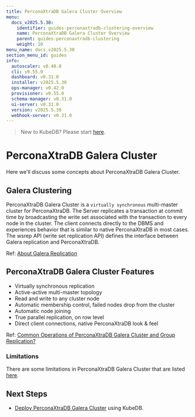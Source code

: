 ```yaml
---
title: PerconaXtraDB Galera Cluster Overview
menu:
  docs_v2025.5.30:
    identifier: guides-perconaxtradb-clustering-overview
    name: PerconaXtraDB Galera Cluster Overview
    parent: guides-perconaxtradb-clustering
    weight: 10
menu_name: docs_v2025.5.30
section_menu_id: guides
info:
  autoscaler: v0.40.0
  cli: v0.55.0
  dashboard: v0.31.0
  installer: v2025.5.30
  ops-manager: v0.42.0
  provisioner: v0.55.0
  schema-manager: v0.31.0
  ui-server: v0.31.0
  version: v2025.5.30
  webhook-server: v0.31.0
---
```


> New to KubeDB? Please start [here](/docs/v2025.5.30/README).

# PerconaXtraDB Galera Cluster

Here we'll discuss some concepts about PerconaXtraDB Galera Cluster.

## Galera Clustering

PerconaXtraDB Galera Cluster is a `virtually synchronous` multi-master cluster for PerconaXtraDB. The Server replicates a transaction at commit time by broadcasting the write set associated with the transaction to every node in the cluster. The client connects directly to the DBMS and experiences behavior that is similar to native PerconaXtraDB in most cases. The wsrep API (write set replication API) defines the interface between Galera replication and PerconaXtraDB.

Ref: [About Galera Replication](https://galeracluster.com/library/documentation/tech-desc-introduction.html)

## PerconaXtraDB Galera Cluster Features

- Virtually synchronous replication
- Active-active multi-master topology
- Read and write to any cluster node
- Automatic membership control, failed nodes drop from the cluster
- Automatic node joining
- True parallel replication, on row level
- Direct client connections, native PerconaXtraDB look & feel

Ref: [Common Operations of PerconaXtraDB Galera Cluster and Group Replication?](https://www.percona.com/blog/2020/04/28/group-replication-and-percona-xtradb-cluster-overview-of-common-operations/)

### Limitations

There are some limitations in PerconaXtraDB Galera Cluster that are listed [here](https://docs.percona.com/percona-xtradb-cluster/8.0/limitation.html).

## Next Steps

- [Deploy PerconaXtraDB Galera Cluster](/docs/v2025.5.30/guides/percona-xtradb/clustering/galera-cluster) using KubeDB.
